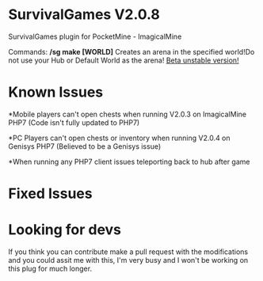 # SurvivalGames  V2.0.8
SurvivalGames plugin for PocketMine - ImagicalMine

Commands:
**/sg make [WORLD]** Creates an arena in the specified world!Do not use your Hub or Default World as the arena!
[Beta unstable version!](http://download1073.mediafire.com/nylka09ddukg/c8kzpx00870dlt1/SurvivalGames_BETA_2.0.8.phar)

# Known Issues

*Mobile players can't open chests when running V2.0.3 on ImagicalMine PHP7 (Code isn't fully updated to PHP7)

*PC Players can't open chests or inventory when running V2.0.4 on Genisys PHP7 (Believed to be a Genisys issue)

*When running any PHP7 client issues teleporting back to hub after game

# Fixed Issues


# Looking for devs
If you think you can contribute make a pull request with the modifications and you could assit me with this, I'm very busy and I won't be working on this plug for much longer.


